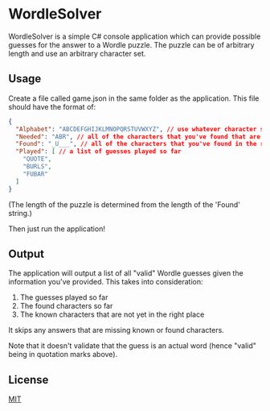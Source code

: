 ﻿# WordleSolver

WordleSolver is a simple C# console application which can provide possible guesses for the answer to a Wordle puzzle. The puzzle can be of arbitrary length and use an arbitrary character set.

## Usage

Create a file called game.json in the same folder as the application. This file should have the format of:

```json
{
  "Alphabet": "ABCDEFGHIJKLMNOPQRSTUVWXYZ", // use whatever character set you want
  "Needed": "ABR", // all of the characters that you've found that are not in the right place
  "Found": "_U___", // all of the characters that you've found in the right place, with underscore '_' as a placeholder for unknown characters
  "Played": [ // a list of guesses played so far
    "QUOTE",
	"BURLS",
	"FUBAR"
  ]
}
```

(The length of the puzzle is determined from the length of the 'Found' string.)

Then just run the application!

## Output

The application will output a list of all "valid" Wordle guesses given the information you've provided. This takes into consideration:

1. The guesses played so far
2. The found characters so far
3. The known characters that are not yet in the right place

It skips any answers that are missing known or found characters.

Note that it doesn't validate that the guess is an actual word (hence "valid" being in quotation marks above).

## License

[MIT](https://choosealicense.com/licenses/mit/)
